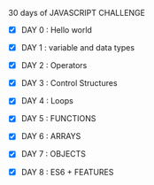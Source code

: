 30 days of JAVASCRIPT CHALLENGE
 -[x] DAY 0 : Hello world
 -[x] DAY 1 : variable and data types 
 -[x] DAY 2 : Operators
 -[x] DAY 3 : Control Structures
 -[x] DAY 4 : Loops
 -[x] DAY 5 : FUNCTIONS
 -[x] DAY 6 : ARRAYS
 -[x] DAY 7 : OBJECTS
 -[x] DAY 8 : ES6 + FEATURES
 
